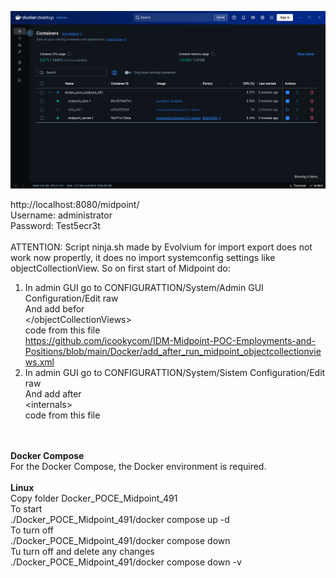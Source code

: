 <img src="./Docker POCE Midpoint 491.png" border="0"></img><br>

http://localhost:8080/midpoint/<br>
Username: administrator<br>
Password: Test5ecr3t<br>
<br>
ATTENTION: Script ninja.sh made by Evolvium for import export does not work now propertly, it does no import systemconfig settings like objectCollectionView.
So on first start of Midpoint do:<br> 
1. In admin GUI go to CONFIGURATTION/System/Admin GUI Configuration/Edit raw<br>
And add befor<br>
&lt;/objectCollectionViews&gt;<br>
code from this file<br>
https://github.com/icookycom/IDM-Midpoint-POC-Employments-and-Positions/blob/main/Docker/add_after_run_midpoint_objectcollectionviews.xml<br>
2. In admin GUI go to CONFIGURATTION/System/Sistem Configuration/Edit raw<br>
And add after<br>
&lt;internals&gt;<br>
code from this file<br>

<br>
<br>
<b>Docker Compose</b><br>
For the Docker Compose, the Docker environment is required.<br>
<br>
<b>Linux</b><br>
Copy folder Docker_POCE_Midpoint_491<br>
To start<br>
./Docker_POCE_Midpoint_491/docker compose up -d<br>
To turn off<br>
./Docker_POCE_Midpoint_491/docker compose down<br>
Tu turn off and delete any changes<br>
./Docker_POCE_Midpoint_491/docker compose down -v<br>


